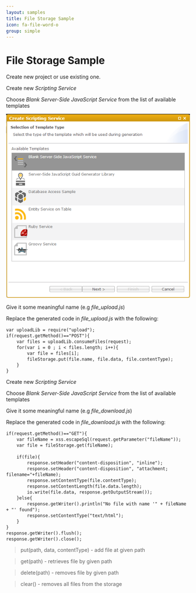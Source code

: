 ```yaml
---
layout: samples
title: File Storage Sample
icon: fa-file-word-o
group: simple
---
```


File Storage Sample
===

Create new project or use existing one.

Create new *Scripting Service*

Choose *Blank Server-Side JavaScript Service* from the list of available templates

![Mail Service 2](images/mail_service/mail_service_2.png)

Give it some meaningful name (e.g *file_upload.js*)

Replace the generated code in *file_upload.js* with the following:

<pre><code>var uploadLib = require("upload");
if(request.getMethod()=="POST"){
    var files = uploadLib.consumeFiles(request);
    for(var i = 0 ; i < files.length; i++){
        var file = files[i];
        fileStorage.put(file.name, file.data, file.contentType);
    }
}
</code></pre>

Create new *Scripting Service*

Choose *Blank Server-Side JavaScript Service* from the list of available templates

Give it some meaningful name (e.g *file_download.js*)

Replace the generated code in *file_download.js* with the following:

<pre><code>if(request.getMethod()=="GET"){
    var fileName = xss.escapeSql(request.getParameter("fileName"));
    var file = fileStorage.get(fileName);

    if(file){
        response.setHeader("content-disposition", "inline");
        response.setHeader("content-disposition", "attachment; filename="+fileName);
        response.setContentType(file.contentType);         
        response.setContentLength(file.data.length);  
        io.write(file.data, response.getOutputStream());
    }else{
        response.getWriter().println("No file with name '" + fileName + "' found");
        response.setContentType("text/html");
    }
}
response.getWriter().flush();
response.getWriter().close();
</code></pre>

> put(path, data, contentType) - add file at given path

> get(path) - retrieves file by given path

> delete(path) - removes file by given path

> clear() - removes all files from the storage

